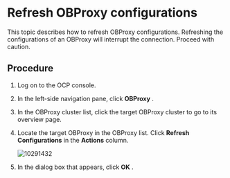 Refresh OBProxy configurations 
===================================================

This topic describes how to refresh OBProxy configurations. Refreshing the configurations of an OBProxy will interrupt the connection. Proceed with caution. 

Procedure 
------------------------------

1. Log on to the OCP console.

   

2. In the left-side navigation pane, click **OBProxy** .

   

3. In the OBProxy cluster list, click the target OBProxy cluster to go to its overview page.

   

4. Locate the target OBProxy in the OBProxy list. Click **Refresh Configurations** in the **Actions** column.

   ![10291432](https://help-static-aliyun-doc.aliyuncs.com/assets/img/en-US/6559917361/p345755.png)
   

5. In the dialog box that appears, click **OK** .

   



